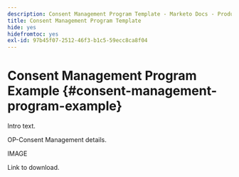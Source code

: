 ```yaml
---
description: Consent Management Program Template - Marketo Docs - Product Documentation
title: Consent Management Program Template
hide: yes
hidefromtoc: yes
exl-id: 97b45f07-2512-46f3-b1c5-59ecc8ca8f04
---
```

# Consent Management Program Example {#consent-management-program-example}

Intro text.

OP-Consent Management details.

IMAGE

Link to download.
